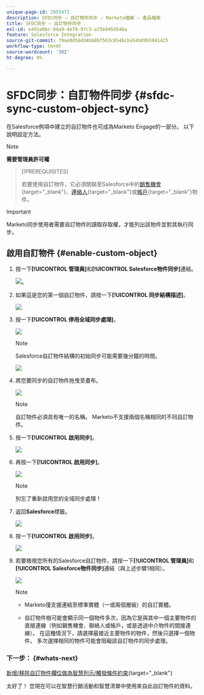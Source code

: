 ```yaml
---
unique-page-id: 2953471
description: SFDC同步 — 自訂物件同步 — Marketo檔案 — 產品檔案
title: SFDC同步 — 自訂物件同步
exl-id: e491e0bc-04a9-4e78-97c3-a25b945d546a
feature: Salesforce Integration
source-git-commit: 79ae0d56dd4bb8bf563c6546cba54b89b5841425
workflow-type: tm+mt
source-wordcount: '302'
ht-degree: 0%

---
```


# SFDC同步：自訂物件同步 {#sfdc-sync-custom-object-sync}

在Salesforce例項中建立的自訂物件也可成為Marketo Engage的一部分。 以下說明設定方法。

>[!NOTE]
>
>**需要管理員許可權**

>[!PREREQUISITES]
>
>若要使用自訂物件，它必須關聯至Salesforce中的[銷售機會](/help/marketo/product-docs/crm-sync/salesforce-sync/sfdc-sync-details/sfdc-sync-field-sync.md){target="_blank"}、[連絡人](/help/marketo/product-docs/crm-sync/salesforce-sync/sfdc-sync-details/sfdc-sync-contact-sync.md){target="_blank"}或[帳戶](/help/marketo/product-docs/crm-sync/salesforce-sync/sfdc-sync-details/sfdc-sync-account-sync.md){target="_blank"}物件。

>[!IMPORTANT]
>
>Marketo同步使用者需要自訂物件的讀取存取權，才能列出該物件並對其執行同步。

## 啟用自訂物件  {#enable-custom-object}

1. 按一下&#x200B;**[!UICONTROL 管理員]**&#x200B;和&#x200B;**[!UICONTROL Salesforce物件同步]**&#x200B;連結。

   ![](assets/image2015-11-19-10-3a28-3a5.png)。

1. 如果這是您的第一個自訂物件，請按一下&#x200B;**[!UICONTROL 同步結構描述]**。

   ![](assets/rtaimage-2.png)

1. 按一下&#x200B;**[!UICONTROL 停用全域同步處理]**。

   ![](assets/image2015-4-22-10-3a45-3a0.png)

   >[!NOTE]
   >
   >Salesforce自訂物件結構的初始同步可能需要幾分鐘的時間。

   ![](assets/image2015-4-22-10-3a45-3a18.png)

1. 將您要同步的自訂物件拖曳至畫布。

   ![](assets/image2015-4-22-10-3a45-3a30.png)

   >[!NOTE]
   >
   >自訂物件必須具有唯一的名稱。 Marketo不支援兩個名稱相同的不同自訂物件。

1. 按一下&#x200B;**[!UICONTROL 啟用同步]**。

   ![](assets/image2015-4-22-10-3a45-3a50.png)

1. 再按一下&#x200B;**[!UICONTROL 啟用同步]**。

   ![](assets/image2015-4-22-10-3a46-3a10.png)

   >[!NOTE]
   >
   >別忘了重新啟用您的全域同步處理！

1. 返回&#x200B;**Salesforce**&#x200B;標籤。

   ![](assets/image2015-4-22-10-3a46-3a25.png)

1. 按一下&#x200B;**[!UICONTROL 啟用同步]**。

   ![](assets/image2015-4-22-10-3a50-3a26.png)

1. 若要檢視您所有的Salesforce自訂物件，請按一下&#x200B;**[!UICONTROL 管理員]**&#x200B;和&#x200B;**[!UICONTROL Salesforce物件同步]**&#x200B;連結（與上述步驟1相同）。

   ![](assets/image2016-6-23-9-3a28-3a23.png)

   >[!NOTE]
   >
   >* Marketo僅支援連結至標準實體（一或兩個層級）的自訂實體。
   >
   >* 自訂物件樹可能會顯示同一個物件多次，因為它是與其中一個主要物件的直接連線（例如銷售機會、聯絡人或帳戶，或是透過中介物件的間接連線）。 在這種情況下，請選擇最接近主要物件的物件，然後只選擇一個物件。 多次選擇相同的物件可能會阻礙該自訂物件的同步處理。

### 下一步： {#whats-next}

[新增/移除自訂物件欄位做為智慧列示/觸發條件約束](/help/marketo/product-docs/crm-sync/salesforce-sync/setup/optional-steps/add-remove-custom-object-field-as-smart-list-trigger-constraints.md){target="_blank"}

太好了！ 您現在可以在智慧行銷活動和智慧清單中使用來自此自訂物件的資料。

